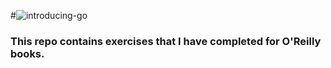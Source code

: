 #![introducing-go](https://gist.githubusercontent.com/kenneth-sjorup/a24460fe70e28b186252b313073b6276/raw/129b0d90d2a35e5406b9c2e729bf5b4d5539dcf7/OReilly_logo_rgb.png)

### This repo contains exercises that I have completed for O'Reilly books.
